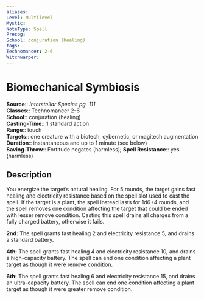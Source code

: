 ```yaml
---
aliases: 
Level: Multilevel
Mystic: 
NoteType: Spell
Precog: 
School: conjuration (healing) 
tags: 
Technomancer: 2-6
Witchwarper: 
---
```


# Biomechanical Symbiosis

**Source**:: _Interstellar Species pg. 111_  
**Classes**:: Technomancer 2-6  
**School**:: conjuration (healing)  
**Casting-Time**:: 1 standard action  
**Range**:: touch  
**Targets**:: one creature with a biotech, cybernetic, or magitech augmentation  
**Duration**:: instantaneous and up to 1 minute (see below)  
**Saving-Throw**:: Fortitude negates (harmless);
**Spell Resistance**:: yes (harmless)

## Description

You energize the target’s natural healing. For 5 rounds, the target gains fast healing and electricity resistance based on the spell slot used to cast the spell. If the target is a plant, the spell instead lasts for 1d6+4 rounds, and the spell removes one condition affecting the target that could be ended with lesser remove condition. Casting this spell drains all charges from a fully charged battery, otherwise it fails.  

**2nd:** The spell grants fast healing 2 and electricity resistance 5, and drains a standard battery.  

**4th:** The spell grants fast healing 4 and electricity resistance 10, and drains a high-capacity battery. The spell can end one condition affecting a plant target as though it were remove condition.  

**6th:** The spell grants fast healing 6 and electricity resistance 15, and drains an ultra-capacity battery. The spell can end one condition affecting a plant target as though it were greater remove condition.
